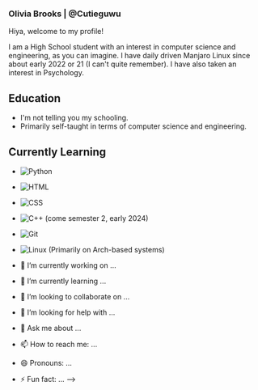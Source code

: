 ### Olivia Brooks | @Cutieguwu

Hiya, welcome to my profile!

I am a High School student with an interest in computer science and engineering, as you can imagine. I have daily driven Manjaro Linux since about early 2022 or 21 (I can't quite remember).
I have also taken an interest in Psychology.

## Education

- I'm not telling you my schooling.
- Primarily self-taught in terms of computer science and engineering.

## Currently Learning

- ![Python](https://img.shields.io/badge/Python-black?style=for-the-badge&logo=python)
- ![HTML](https://img.shields.io/badge/HTML-black?style=for-the-badge&logo=html5)
- ![CSS](https://img.shields.io/badge/CSS-black?style=for-the-badge&logo=css3)
- ![C++ (come semester 2, early 2024)](https://img.shields.io/badge/C%2B%2B-black?style=for-the-badge&logo=c%2B%2B)
- ![Git](https://img.shields.io/badge/Git-black?style=for-the-badge&logo=git)
- ![Linux (Primarily on Arch-based systems)](https://img.shields.io/badge/Linux-black?style=for-the-badge&logo=linux)

- 🔭 I’m currently working on ...
- 🌱 I’m currently learning ...
- 👯 I’m looking to collaborate on ...
- 🤔 I’m looking for help with ...
- 💬 Ask me about ...
- 📫 How to reach me: ...
- 😄 Pronouns: ...
- ⚡ Fun fact: ...
-->
